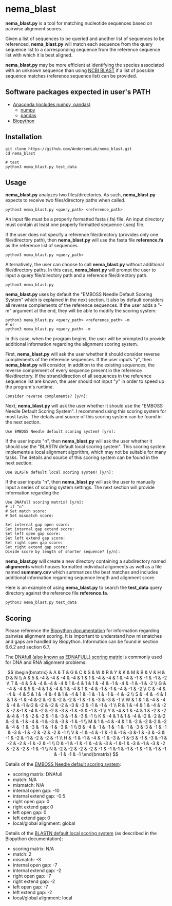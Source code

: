 # nema_blast
**nema_blast.py** is a tool for matching nucleotide sequences based on pairwise alignment scores. 

Given a list of sequences to be queried and another list of sequences to be referenced, **nema_blast.py** will match each sequence from the query sequence list to a corresponding sequence from the reference sequence list with which it is best aligned.

**nema_blast.py** may be more efficient at identifying the species associated with an unknown sequence than using [NCBI BLAST](https://blast.ncbi.nlm.nih.gov/Blast.cgi?PROGRAM=blastn&PAGE_TYPE=BlastSearch&LINK_LOC=blasthome) if a list of possible sequence matches (reference sequence list) can be provided.

## Software packages expected in user's PATH
* [Anaconda (includes numpy, pandas)](https://www.anaconda.com/products/distribution)
  * [numpy](https://numpy.org/install/)
  * [pandas](https://pandas.pydata.org/docs/getting_started/install.html)
* [Biopython](https://biopython.org/wiki/Download)
## Installation
    git clone https://github.com/AndersenLab/nema_blast.git
    cd nema_blast
    
    # test
    python3 nema_blast.py test_data
    
## Usage
**nema_blast.py** analyzes two files/directories. As such, **nema_blast.py** expects to receive two files/directory paths when called.

    python3 nema_blast.py <query_path> <reference_path>

An input file must be a properly formatted fasta (.fa) file. An input directory must contain at least one properly formatted sequence (.seq) file.

If the user does not specify a reference file/directory (provides only one file/directory path), then **nema_blast.py** will use the fasta file **reference.fa** as the reference list of sequences.

    python3 nema_blast.py <query_path>
    
Alternatively, the user can choose to call **nema_blast.py** without additional file/directory paths. In this case, **nema_blast.py** will prompt the user to input a query file/directory path and a reference file/directory path.
    
    python3 nema_blast.py

**nema_blast.py** uses by default the "EMBOSS Needle Default Scoring System" which is explained in the next section. It also by default considers all reverse complements of the reference sequences. If the user adds a "-m" argument at the end, they will be able to modify the scoring system:

    python3 nema_blast.py <query_path> <reference_path> -m
    # or
    python3 nema_blast.py <query_path> -m

In this case, when the program begins, the user will be prompted to provide additional information regarding the alignment scoring system.

First, **nema_blast.py** will ask the user whether it should consider reverse complements of the reference sequences. If the user inputs "y", then **nema_blast.py** will consider, in addition to the existing sequences, the reverse complement of every sequence present in the reference file/directory.
If the strand/direction of all sequences in the reference sequence list are known, the user should not input "y" in order to speed up the program's runtime.

    Consider reverse complements? [y/n]: 
    
Next, **nema_blast.py** will ask the user whether it should use the "EMBOSS Needle Default Scoring System". I recommend using this scoring system for most tasks. The details and source of this scoring system can be found in the next section.

    Use EMBOSS Needle default scoring system? [y/n]: 

If the user inputs "n", then **nema_blast.py** will ask the user whether it should use the "BLASTN default local scoring system". This scoring system implements a local alignment algorithm, which may not be suitable for many tasks. The details and source of this scoring system can be found in the next section.

    Use BLASTN default local scoring system? [y/n]: 
    
If the user inputs "n", then **nema_blast.py** will ask the user to manually input a series of scoring system settings. The next section will provide information regarding the 

    Use DNAfull scoring matrix? [y/n]: 
    # if "n"
    # Set match score: 
    # Set mismatch score: 
    
    Set internal gap open score: 
    Set internal gap extend score: 
    Set left open gap score: 
    Set left extend gap score: 
    Set right open gap score: 
    Set right extend gap score: 
    Divide score by length of shorter sequence? [y/n]: 
    
**nema_blast.py** will create a new directory containing a subdirectory named **alignments** which houses formatted individual alignments as well as a file named **summary.csv** which summarizes the best matches and includes additional information regarding sequence length and alignment score.

Here is an example of using **nema_blast.py** to search the **test_data** query directory against the reference file **reference.fa**. 
    
    python3 nema_blast.py test_data
    
## Scoring
Please reference the [Biopython documentation](http://biopython.org/DIST/docs/tutorial/Tutorial.html) for information regarding pairwise alignment scoring. It is important to understand how mismatches and gaps are handled by Biopython. Information can be found in section 6.6.2 and section 6.7.

The [DNAfull (also known as EDNAFULL) scoring matrix](https://rosalind.info/glossary/dnafull/) is commonly used for DNA and RNA alignment problems:

$$
\begin{bmatrix}
  &  A  & T &  G &  C &  S &  W  & R &  Y &  K &  M &  B &  V &  H &  D &  N \\
A &  5 & -4 & -4 & -4 & -4 &  1  & 1 & -4 & -4 &  1 & -4 & -1 & -1 & -1 & -2 \\
T & -4 &  5 & -4 & -4 & -4 &  1  &-4 &  1 &  1 & -4 & -1 & -4 & -1 & -1 & -2 \\
G & -4 & -4 &  5 & -4 &  1 & -4  & 1 & -4 &  1 & -4 & -1 & -1 & -4 & -1 & -2 \\
C & -4 & -4 & -4 &  5 &  1 & -4  &-4 &  1 & -4 &  1 & -1 & -1 & -1 & -4 & -2 \\
S & -4 & -4 &  1 &  1 & -1 & -4  &-2 & -2 & -2 & -2 & -1 & -1 & -3 & -3 & -1 \\
W &  1 &  1 & -4 & -4 & -4 & -1  &-2 & -2 & -2 & -2 & -3 & -3 & -1 & -1 & -1 \\
R &  1 & -4 &  1 & -4 & -2 & -2  &-1 & -4 & -2 & -2 & -3 & -1 & -3 & -1 & -1 \\
Y & -4 &  1 & -4 &  1 & -2 & -2  &-4 & -1 & -2 & -2 & -1 & -3 & -1 & -3 & -1 \\
K & -4  & 1 &  1 & -4 & -2 & -2  &-2 & -2 & -1 & -4 & -1 & -3 & -3 & -1 & -1 \\
M &  1 & -4 & -4 &  1 & -2 & -2  &-2 & -2 & -4 & -1 & -3 & -1 & -1 & -3 & -1 \\
B & -4 & -1 & -1 & -1 & -1 & -3  &-3 & -1 & -1 & -3 & -1 & -2 & -2 & -2 & -1 \\
V & -1 & -4 & -1 & -1 & -1 & -3  &-1 & -3 & -3 & -1 & -2 & -1 & -2 & -2 & -1 \\
H & -1 & -1 & -4 & -1 & -3 & -1  &-3 & -1 & -3 & -1 & -2 & -2 & -1 & -2 & -1 \\
D & -1 & -1 & -1 & -4 & -3 & -1  &-1 & -3 & -1 & -3 & -2 & -2 & -2 & -1 & -1 \\
N & -2 & -2 & -2 & -2 & -1 & -1  &-1 & -1 & -1 & -1 & -1 & -1 & -1 & -1 & -1
\end{bmatrix}
$$

Details of the [EMBOSS Needle default scoring system](https://www.ebi.ac.uk/Tools/psa/emboss_needle/):
* scoring matrix: DNAfull
* match: N/A
* mismatch: N/A
* internal open gap: -10
* internal extend gap: -0.5
* right open gap: 0
* right extend gap: 0
* left open gap: 0
* left extend gap: 0
* local/global alignment: global

Details of the [BLASTN default local scoring system](http://biopython.org/DIST/docs/tutorial/Tutorial.html#sec118) (as described in the Biopython documentation):
* scoring matrix: N/A
* match: 2
* mismatch: -3
* internal open gap: -7
* internal extend gap: -2
* right open gap: -7
* right extend gap: -2
* left open gap: -7
* left extend gap: -2
* local/global alignment: local
